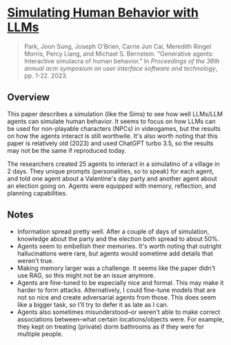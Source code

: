 # [Simulating Human Behavior with LLMs](https://dl.acm.org/doi/pdf/10.1145/3586183.3606763#page=12.97)
> Park, Joon Sung, Joseph O'Brien, Carrie Jun Cai, Meredith Ringel Morris, Percy Liang, and Michael S. Bernstein. "Generative agents: Interactive simulacra of human behavior." In *Proceedings of the 36th annual acm symposium on user interface software and technology*, pp. 1-22. 2023.

## Overview
This paper describes a simulation (like the Sims) to see how well LLMs/LLM agents can simulate human behavior. It seems to focus on how LLMs can be used for non-playable characters (NPCs) in videogames, but the results on how the agents interact is still worthwile. It's also worth noting that this paper is relatively old (2023) and used ChatGPT turbo 3.5, so the results may not be the same if reproduced today.

The researchers created 25 agents to interact in a simulatino of a village in 2 days. They unique prompts (personalities, so to speak) for each agent, and told one agent about a Valentine's day party and another agent about an election going on. Agents were equipped with memory, reflection, and planning capabilities. 

## Notes
- Information spread pretty well. After a couple of days of simulation, knowledge about the party and the election both spread to about 50%.
- Agents seem to embellish their memories. It's worth noting that outright hallucinations were rare, but agents would sometime add details that weren't true.
- Making memory larger was a challenge. It seems like the paper didn't use RAG, so this might not be an issue anymore.
- Agents are fine-tuned to be especially nice and formal. This may make it harder to form attacks. Alternatively, I could fine-tune models that are not so nice and create adversarial agents from those. This does seem like a bigger task, so I'll try to defer it as late as I can.
- Agents also sometimes misunderstood–or weren't able to make correct associations between–what certain locations/objects were. For example, they kept on treating (private) dorm bathrooms as if they were for multiple people.